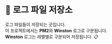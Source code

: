 # 📂 로그 파일 저장소

로그 파일들이 저장되는 곳입니다.  
이 프로젝트에서는 **PM2**와 **Winston** 로그로 구분됩니다.  
**Winston** 로그는 레벨별로 구분되어 저장됩니다. 📋
